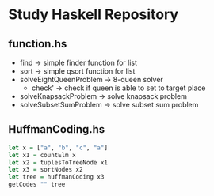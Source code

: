 # Study Haskell Repository
## function.hs
- find -> simple finder function for list
- sort -> simple qsort function for list
- solveEightQueenProblem -> 8-queen solver
  - check' -> check if queen is able to set to target place
- solveKnapsackProblem -> solve knapsack problem
- solveSubsetSumProblem -> solve subset sum problem

## HuffmanCoding.hs
```haskell
let x = ["a", "b", "c", "a"]
let x1 = countElm x
let x2 = tuplesToTreeNode x1
let x3 = sortNodes x2
let tree = huffmanCoding x3
getCodes "" tree
```